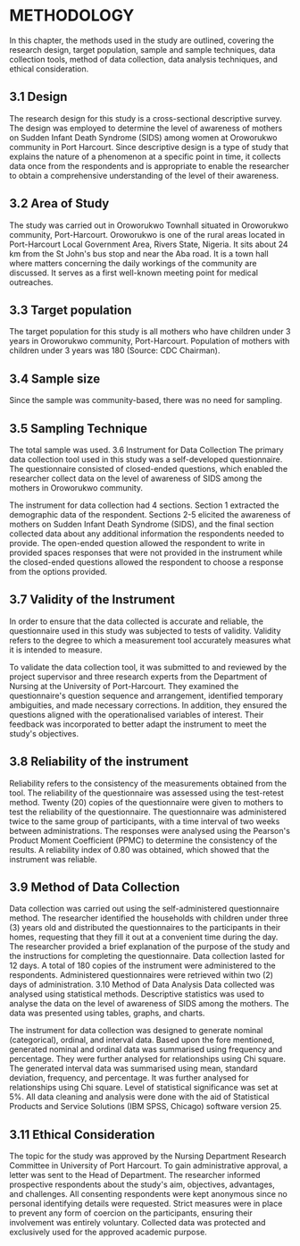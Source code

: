 # METHODOLOGY

In this chapter, the methods used in the study are outlined, covering the research design, target population, sample and sample techniques, data collection tools, method of data collection, data analysis techniques, and ethical consideration.

## 3.1 Design
The research design for this study is a cross-sectional descriptive survey. The design was employed to determine the level of awareness of mothers on Sudden Infant Death Syndrome (SIDS) among women at Oroworukwo community in Port Harcourt. Since descriptive design is a type of study that explains the nature of a phenomenon at a specific point in time, it collects data once from the respondents and is appropriate to enable the researcher to obtain a comprehensive understanding of the level of their awareness.

## 3.2 Area of Study
The study was carried out in Oroworukwo Townhall situated in Oroworukwo community, Port-Harcourt. Oroworukwo is one of the rural areas located in Port-Harcourt Local Government Area, Rivers State, Nigeria. It sits about 24 km from the St John's bus stop and near the Aba road. It is a town hall where matters concerning the daily workings of the community are discussed. It serves as a first well-known meeting point for medical outreaches.

## 3.3 Target population
The target population for this study is all mothers who have children under 3 years in Oroworukwo community, Port-Harcourt. Population of mothers with children under 3 years was 180 (Source: CDC Chairman).

## 3.4 Sample size
Since the sample was community-based, there was no need for sampling.

## 3.5 Sampling Technique 
The total sample was used.
3.6 Instrument for Data Collection
The primary data collection tool used in this study was a self-developed questionnaire. The questionnaire consisted of closed-ended questions, which enabled the researcher collect data on the level of awareness of SIDS among the mothers in Oroworukwo community.

The instrument for data collection had 4 sections. Section 1 extracted the demographic data of the respondent. Sections 2-5 elicited the awareness of mothers on Sudden Infant Death Syndrome (SIDS), and the final section collected data about any additional information the respondents needed to provide. The open-ended question allowed the respondent to write in provided spaces responses that were not provided in the instrument while the closed-ended questions allowed the respondent to choose a response from the options provided.

## 3.7 Validity of the Instrument
In order to ensure that the data collected is accurate and reliable, the questionnaire used in this study was subjected to tests of validity. Validity refers to the degree to which a measurement tool accurately measures what it is intended to measure.

To validate the data collection tool, it was submitted to and reviewed by the project supervisor and three research experts from the Department of Nursing at the University of Port-Harcourt. They examined the questionnaire's question sequence and arrangement, identified temporary ambiguities, and made necessary corrections. In addition, they ensured the questions aligned with the operationalised variables of interest. Their feedback was incorporated to better adapt the instrument to meet the study's objectives.

## 3.8 Reliability of the instrument
Reliability refers to the consistency of the measurements obtained from the tool. The reliability of the questionnaire was assessed using the test-retest method. Twenty (20) copies of the questionnaire were given to mothers to test the reliability of the questionnaire. The questionnaire was administered twice to the same group of participants, with a time interval of two weeks between administrations. The responses were analysed using the Pearson's Product Moment Coefficient (PPMC) to determine the consistency of the results. A reliability index of 0.80 was obtained, which showed that the instrument was reliable.

## 3.9 Method of Data Collection
Data collection was carried out using the self-administered questionnaire method. The researcher identified the households with children under three (3) years old and distributed the questionnaires to the participants in their homes, requesting that they fill it out at a convenient time during the day. The researcher provided a brief explanation of the purpose of the study and the instructions for completing the questionnaire. Data collection lasted for 12 days. A total of 180 copies of the instrument were administered to the respondents. Administered questionnaires were retrieved within two (2) days of administration.
3.10 Method of Data Analysis
Data collected was analysed using statistical methods. Descriptive statistics was used to analyse the data on the level of awareness of SIDS among the mothers. The data was presented using tables, graphs, and charts.

The instrument for data collection was designed to generate nominal (categorical), ordinal, and interval data. Based upon the fore mentioned, generated nominal and ordinal data was summarised using frequency and percentage. They were further analysed for relationships using Chi square. The generated interval data was summarised using mean, standard deviation, frequency, and percentage. It was further analysed for relationships using Chi square. Level of statistical significance was set at 5%. All data cleaning and analysis were done with the aid of Statistical Products and Service Solutions (IBM SPSS, Chicago) software version 25.

## 3.11 Ethical Consideration
The topic for the study was approved by the Nursing Department Research Committee in University of Port Harcourt. To gain administrative approval, a letter was sent to the Head of Department. The researcher informed prospective respondents about the study's aim, objectives, advantages, and challenges. All consenting respondents were kept anonymous since no personal identifying details were requested. Strict measures were in place to prevent any form of coercion on the participants, ensuring their involvement was entirely voluntary. Collected data was protected and exclusively used for the approved academic purpose.
